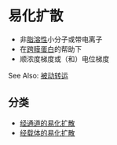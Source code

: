 # 易化扩散

- 非[脂溶性](脂溶性.md)小分子或带电离子
- 在[跨膜蛋白](跨膜蛋白.md)的帮助下
- 顺浓度梯度或（和）电位梯度

See Also: [被动转运](被动转运.md)

## 分类

- [经通道的易化扩散](经通道的易化扩散.md)
- [经载体的易化扩散](经载体的易化扩散.md)

